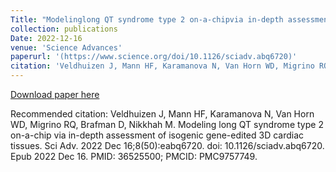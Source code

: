 ```yaml
---
Title: "Modelinglong QT syndrome type 2 on-a-chipvia in-depth assessment of isogenic gene-edited 3D cardiac tissues"
collection: publications
Date: 2022-12-16
venue: 'Science Advances'
paperurl: '(https://www.science.org/doi/10.1126/sciadv.abq6720)'
citation: 'Veldhuizen J, Mann HF, Karamanova N, Van Horn WD, Migrino RQ, Brafman D, Nikkhah M. Modeling long QT syndrome type 2 on-a-chip via in-depth assessment of isogenic gene-edited 3D cardiac tissues. Sci Adv. 2022 Dec 16;8(50):eabq6720. doi: 10.1126/sciadv.abq6720. Epub 2022 Dec 16. PMID: 36525500; PMCID: PMC9757749.'
---
```


[Download paper here](https://www.science.org/doi/epdf/10.1126/sciadv.abq6720)

Recommended citation: Veldhuizen J, Mann HF, Karamanova N, Van Horn WD, Migrino RQ, Brafman D, Nikkhah M. Modeling long QT syndrome type 2 on-a-chip via in-depth assessment of isogenic gene-edited 3D cardiac tissues. Sci Adv. 2022 Dec 16;8(50):eabq6720. doi: 10.1126/sciadv.abq6720. Epub 2022 Dec 16. PMID: 36525500; PMCID: PMC9757749.
